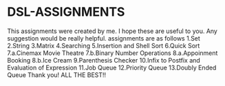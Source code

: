 # DSL-ASSIGNMENTS
This assignments were created by me. I hope these are useful to you.
Any suggestion would be really helpful.
assignments are as follows
1.Set
2.String
3.Matrix
4.Searching
5.Insertion and Shell Sort
6.Quick Sort
7.a.Cinemax Movie Theatre
7.b.Binary Number Operations
8.a.Appoinment Booking
8.b.Ice Cream 
9.Parenthesis Checker
10.Infix to Postfix and Evaluation of Expression
11.Job Queue
12.Priority Queue
13.Doubly Ended Queue
Thank you!
ALL THE BEST!!
